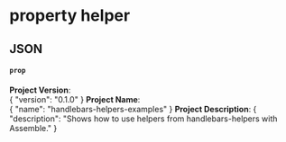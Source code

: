 
# property helper

## JSON

#### `prop`

**Project Version**:     
{
  "version": "0.1.0"
}
**Project Name**:        
{
  "name": "handlebars-helpers-examples"
}
**Project Description**: 
{
  "description": "Shows how to use helpers from handlebars-helpers with Assemble."
}